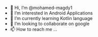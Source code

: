 - 👋 Hi, I’m @mohamed-magdy1
- 👀 I’m interested in Android Applications
- 🌱 I’m currently learning Kotlin language
- 💞️ I’m looking to collaborate on google
- 📫 How to reach me ...

<!---
mohamed-magdy1/mohamed-magdy1 is a ✨ special ✨ repository because its `README.md` (this file) appears on your GitHub profile.
You can click the Preview link to take a look at your changes.
--->
